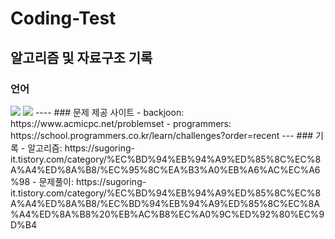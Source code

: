 # Coding-Test
알고리즘 및 자료구조 기록 
---
### 언어
<img src="https://img.shields.io/badge/Java-007396?style=flat&logo=OpenJDK&logoColor=white"/>
<img src="https://img.shields.io/badge/python-007396?style=flat&logo=OpenJDK&logoColor=white"/>
----
### 문제 제공 사이트
- backjoon: https://www.acmicpc.net/problemset
- programmers: https://school.programmers.co.kr/learn/challenges?order=recent
---
### 기록
- 알고리즘: https://sugoring-it.tistory.com/category/%EC%BD%94%EB%94%A9%ED%85%8C%EC%8A%A4%ED%8A%B8/%EC%95%8C%EA%B3%A0%EB%A6%AC%EC%A6%98
- 문제풀이: https://sugoring-it.tistory.com/category/%EC%BD%94%EB%94%A9%ED%85%8C%EC%8A%A4%ED%8A%B8/%EC%BD%94%EB%94%A9%ED%85%8C%EC%8A%A4%ED%8A%B8%20%EB%AC%B8%EC%A0%9C%ED%92%80%EC%9D%B4
